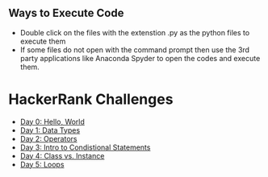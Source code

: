 ## Ways to Execute Code
* Double click on the files with the extenstion .py as the python files to execute them
* If some files do not open with the command prompt then use the 3rd party applications like Anaconda Spyder to open the codes and execute them.

# HackerRank Challenges 
* [Day 0: Hello, World](https://www.hackerrank.com/challenges/30-hello-world/problem)
* [Day 1: Data Types](https://www.hackerrank.com/challenges/30-data-types/problem)
* [Day 2: Operators](https://www.hackerrank.com/challenges/30-operators/problem)
* [Day 3: Intro to Condistional Statements](https://www.hackerrank.com/challenges/30-conditional-statements/problem)
* [Day 4: Class vs. Instance](https://www.hackerrank.com/challenges/30-class-vs-instance/problem)
* [Day 5: Loops](https://www.hackerrank.com/challenges/30-loops/problem)
